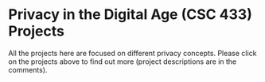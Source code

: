 # Privacy in the Digital Age (CSC 433) Projects

All the projects here are focused on different privacy concepts. Please click on the projects above to find out more (project descriptions are in the comments).
